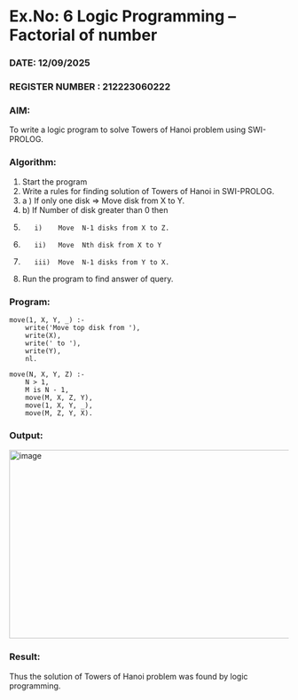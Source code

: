 # Ex.No: 6   Logic Programming – Factorial of number   
### DATE: 12/09/2025                                                                           
### REGISTER NUMBER :  212223060222
### AIM: 
To  write  a logic program  to solve Towers of Hanoi problem  using SWI-PROLOG. 
### Algorithm:
1. Start the program
2.  Write a rules for finding solution of Towers of Hanoi in SWI-PROLOG.
3.  a )	If only one disk  => Move disk from X to Y.
4.  b)	If Number of disk greater than 0 then
5.        i)	Move  N-1 disks from X to Z.
6.        ii)	Move  Nth disk from X to Y
7.        iii)	Move  N-1 disks from Y to X.
8. Run the program  to find answer of  query.

### Program:
```
move(1, X, Y, _) :-
    write('Move top disk from '),
    write(X),
    write(' to '),
    write(Y),
    nl.

move(N, X, Y, Z) :-
    N > 1,
    M is N - 1,
    move(M, X, Z, Y),
    move(1, X, Y, _),
    move(M, Z, Y, X).
```

### Output:
<img width="949" height="340" alt="image" src="https://github.com/user-attachments/assets/a2b7bbca-c8f5-4c78-a7bc-aea970979500" />



### Result:
Thus the solution of Towers of Hanoi problem was found by logic programming.
